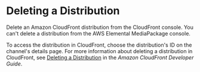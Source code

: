 # Deleting a Distribution<a name="cdns-delete"></a>

Delete an Amazon CloudFront distribution from the CloudFront console\. You can't delete a distribution from the AWS Elemental MediaPackage console\.

To access the distribution in CloudFront, choose the distribution's ID on the channel's details page\. For more information about deleting a distribution in CloudFront, see [Deleting a Distribution](https://docs.aws.amazon.com/AmazonCloudFront/latest/DeveloperGuide/HowToDeleteDistribution.html) in the *Amazon CloudFront Developer Guide*\.